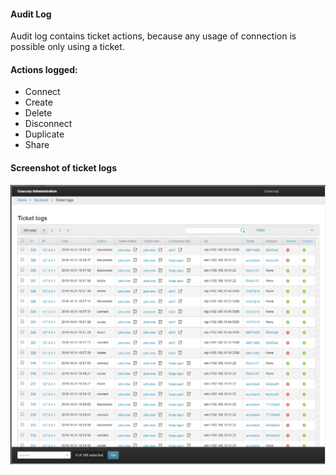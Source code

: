 #### Audit Log
Audit log contains ticket actions, because any usage of connection is possible only using a ticket.

#### Actions logged:
* Connect
* Create
* Delete 
* Disconnect
* Duplicate
* Share

#### Screenshot of ticket logs  

![Ticket log screenshot](../img/guacozy-demo-ticket-log.png "Ticket log screenshot")